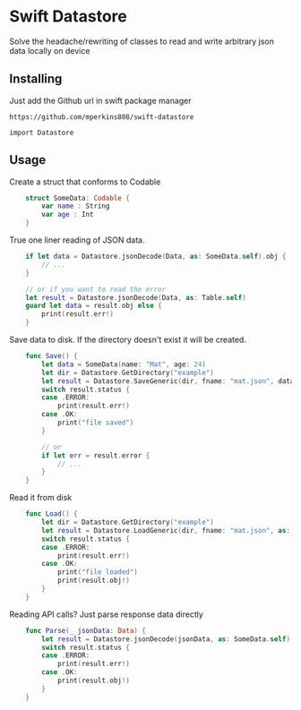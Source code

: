 # Swift Datastore

Solve the headache/rewriting of classes to read and write arbitrary json data locally on device

## Installing 

Just add the Github url in swift package manager 

```
https://github.com/mperkins808/swift-datastore
```

```
import Datastore
```

## Usage

Create a struct that conforms to Codable 

```swift
    struct SomeData: Codable {
        var name : String
        var age : Int
    }
```

True one liner reading of JSON data.

```swift
    if let data = Datastore.jsonDecode(Data, as: SomeData.self).obj {
        // ...
    }

    // or if you want to read the error 
    let result = Datastore.jsonDecode(Data, as: Table.self) 
    guard let data = result.obj else {
        print(result.err!)
    }
```

Save data to disk. If the directory doesn't exist it will be created.

```swift
    func Save() {
        let data = SomeData(name: "Mat", age: 24)
        let dir = Datastore.GetDirectory("example")
        let result = Datastore.SaveGeneric(dir, fname: "mat.json", data: data)
        switch result.status {
        case .ERROR:
            print(result.err!)
        case .OK:
            print("file saved")
        }

        // or 
        if let err = result.error {
            // ... 
        }
    }
```

Read it from disk 

```swift
    func Load() {
        let dir = Datastore.GetDirectory("example")
        let result = Datastore.LoadGeneric(dir, fname: "mat.json", as: SomeData.self)
        switch result.status {
        case .ERROR:
            print(result.err!)
        case .OK:
            print("file loaded")
            print(result.obj!)
        }
    }
```

Reading API calls? Just parse response data directly 

```swift
    func Parse(_ jsonData: Data) {
        let result = Datastore.jsonDecode(jsonData, as: SomeData.self)
        switch result.status {
        case .ERROR:
            print(result.err!)
        case .OK:
            print(result.obj!)
        }
    }
```